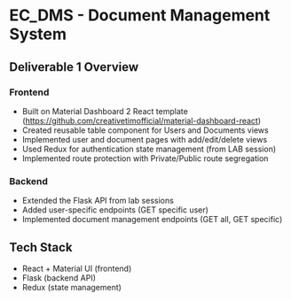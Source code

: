 # EC_DMS - Document Management System

## Deliverable 1 Overview

### Frontend
- Built on Material Dashboard 2 React template (https://github.com/creativetimofficial/material-dashboard-react)
- Created reusable table component for Users and Documents views
- Implemented user and document pages with add/edit/delete views
- Used Redux for authentication state management (from LAB session)
- Implemented route protection with Private/Public route segregation

### Backend
- Extended the Flask API from lab sessions
- Added user-specific endpoints (GET specific user)
- Implemented document management endpoints (GET all, GET specific)

## Tech Stack
- React + Material UI (frontend)
- Flask (backend API)
- Redux (state management)